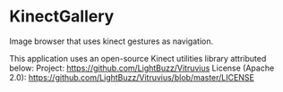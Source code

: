 # KinectGallery
Image browser that uses kinect gestures as navigation.

This application uses an open-source Kinect utilities library attributed below:
Project: https://github.com/LightBuzz/Vitruvius
License (Apache 2.0): https://github.com/LightBuzz/Vitruvius/blob/master/LICENSE
